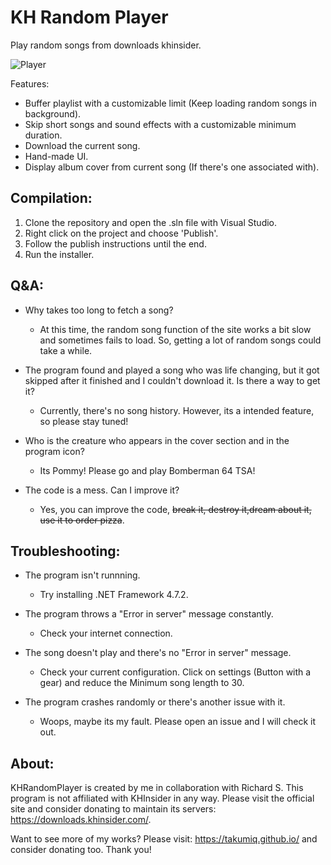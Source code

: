 # KH Random Player

Play random songs from downloads khinsider.

![Player](https://github.com/JuanGrill/KHRandomPlayer/assets/70032584/883a1174-9ffc-459f-82e6-49e186376ccd)

Features:
- Buffer playlist with a customizable limit (Keep loading random songs in background).
- Skip short songs and sound effects with a customizable minimum duration.
- Download the current song.
- Hand-made UI.
- Display album cover from current song (If there's one associated with).

## Compilation:
1. Clone the repository and open the .sln file with Visual Studio.
2. Right click on the project and choose 'Publish'.
3. Follow the publish instructions until the end.
4. Run the installer.

## Q&A:
- Why takes too long to fetch a song?
   - At this time, the random song function of the site works a bit slow and sometimes fails to load. So, getting a lot of random songs could take a while.
 
- The program found and played a song who was life changing, but it got skipped after it finished and I couldn't download it. Is there a way to get it?
   - Currently, there's no song history. However, its a intended feature, so please stay tuned!
 
- Who is the creature who appears in the cover section and in the program icon?
   - Its Pommy! Please go and play Bomberman 64 TSA!
 
- The code is a mess. Can I improve it?
   - Yes, you can improve the code, ~~break it, destroy it,dream about it, use it to order pizza~~.

## Troubleshooting:
- The program isn't runnning.
	 - Try installing .NET Framework 4.7.2.
 
- The program throws a "Error in server" message constantly.
   - Check your internet connection.
 
- The song doesn't play and there's no "Error in server" message.
   - Check your current configuration. Click on settings (Button with a gear) and reduce the Minimum song length to 30.
 
- The program crashes randomly or there's another issue with it.
   - Woops, maybe its my fault. Please open an issue and I will check it out.

## About:
KHRandomPlayer is created by me in collaboration with Richard S.
This program is not affiliated with KHInsider in any way. Please visit the official site and consider donating to maintain its servers: https://downloads.khinsider.com/.

Want to see more of my works? Please visit: https://takumiq.github.io/ and consider donating too. Thank you!
